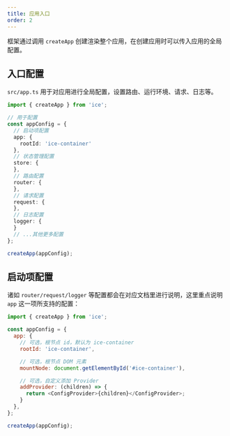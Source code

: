 ```yaml
---
title: 应用入口
order: 2
---
```


框架通过调用 `createApp` 创建渲染整个应用，在创建应用时可以传入应用的全局配置。

## 入口配置

`src/app.ts` 用于对应用进行全局配置，设置路由、运行环境、请求、日志等。

```ts
import { createApp } from 'ice';

// 用于配置
const appConfig = {
  // 启动项配置
  app: {
    rootId: 'ice-container'
  },
  // 状态管理配置
  store: {
  },
  // 路由配置
  router: {
  },
  // 请求配置
  request: {
  },
  // 日志配置
  logger: {
  }
  // ...其他更多配置
};

createApp(appConfig);
```

## 启动项配置

诸如 `router/request/logger` 等配置都会在对应文档里进行说明，这里重点说明 `app` 这一项所支持的配置：

```js
import { createApp } from 'ice';

const appConfig = {
  app: {
    // 可选，根节点 id，默认为 ice-container
    rootId: 'ice-container',

    // 可选，根节点 DOM 元素
    mountNode: document.getElementById('#ice-container'),

    // 可选，自定义添加 Provider
    addProvider: (children) => {
      return <ConfigProvider>{children}</ConfigProvider>;
    }
  },
};

createApp(appConfig);
```
